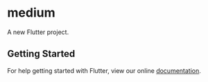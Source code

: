 # medium

A new Flutter project.

## Getting Started

For help getting started with Flutter, view our online
[documentation](https://flutter.io/).
